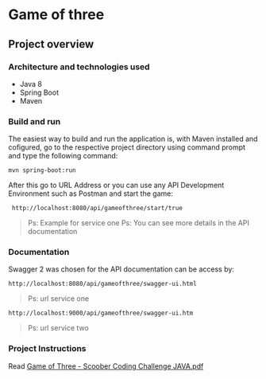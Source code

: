 # Game of three


## Project overview

### Architecture and technologies used

- Java 8
- Spring Boot
- Maven

### Build and run

The easiest way to build and run the application is, with Maven installed and cofigured, go to the respective project directory using command prompt and type 
the following command:

```shellscript
mvn spring-boot:run
```

After this go to URL Address or you can use any API Development Environment such as Postman and start the game:

```
 http://localhost:8080/api/gameofthree/start/true
 ```
 > Ps: Example for service one
 > Ps: You can see more details in the API documentation

### Documentation

Swagger 2 was chosen for the API documentation can be access by:

```url service one
http://localhost:8080/api/gameofthree/swagger-ui.html
```
> Ps: url service one

```url service two
http://localhost:9000/api/gameofthree/swagger-ui.htm
```
> Ps: url service two

### Project Instructions

Read [Game of Three - Scoober Coding Challenge JAVA.pdf](Game%20of%20Three%20-%20Scoober%20Coding%20Challenge%20JAVA.pdf)

